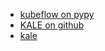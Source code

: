 * [kubeflow on pypy](https://pypi.org/project/kubeflow-kale/)
* [KALE on github](https://github.com/kubeflow-kale/kale)
* [kale](https://github.com/kubeflow-kale)
